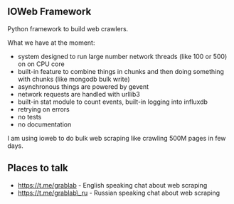 ## IOWeb Framework

Python framework to build web crawlers.

What we have at the moment:

 * system designed to run large number network threads (like 100 or 500) on
    on CPU core
 * built-in feature to combine things in chunks and then doing something with
    chunks (like mongodb bulk write)
 * asynchronous things are powered by gevent
 * network requests are handled with urllib3
 * built-in stat module to count events, built-in logging into influxdb
 * retrying on errors
 * no tests
 * no documentation

I am using ioweb to do bulk web scraping like crawling 500M pages in few days.


## Places to talk

 * https://t.me/grablab - English speaking chat about web scraping
 * https://t.me/grablab\_ru - Russian speaking chat about web scraping
